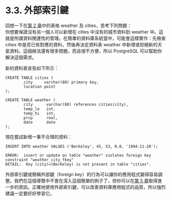 # 3.3. 外部索引鍵

回想一下在[第 2 章](../2.-sql-cha-xun-yu-yan/)中的表格 weather 及 cities，思考下列問題：  
你想要保證沒有另一個人可以新增在 cities 中沒有的城市資料到 weather 中。這就是所謂資料關連性的管理。在簡單的資料庫系統當中，可能會這樣實作：先檢查 cities 中是否已有對應的資料，然後再決定資料表 weather 中新增或拒絕新的天氣資料。這個辦法還有很多問題，而且很不方便，所以 PostgreSQL 可以幫助你解決這個需求。

新的資料表宣告如下所示：

```text
CREATE TABLE cities (
        city     varchar(80) primary key,
        location point
);

CREATE TABLE weather (
        city      varchar(80) references cities(city),
        temp_lo   int,
        temp_hi   int,
        prcp      real,
        date      date
);
```

現在嘗試新增一筆不合理的資料：

```text
INSERT INTO weather VALUES ('Berkeley', 45, 53, 0.0, '1994-11-28');
```

```text
ERROR:  insert or update on table "weather" violates foreign key constraint "weather_city_fkey"
DETAIL:  Key (city)=(Berkeley) is not present in table "cities".
```

外部索引鍵或簡稱外部鍵（foreign key）的行為可以讓你的應用程式變得容易調整。我們在這個導覽中不會在深入這個簡單的例子了，但你可以在[第 5 章](../../the-sql-language/5.-ding-yi-zi-liao-jie-gou/)取得進一步的資訊。正確地使用外部索引鍵，可以改善資料庫應用程式的品質，所以強烈建議一定要好好學習它。

